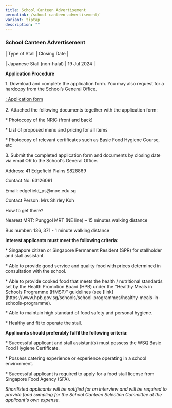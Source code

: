 ```yaml
---
title: School Canteen Advertisement
permalink: /school-canteen-advertisement/
variant: tiptap
description: ""
---
```

<h3>School Canteen Advertisement</h3>
<p>| Type of Stall | Closing Date |</p>
<p>| Japanese Stall (non-halal) | 19 Jul 2024 |</p>
<p></p>
<p><strong>Application Procedure</strong>
</p>
<p></p>
<p>1. Download and complete the application form. You may also request for
a hardcopy from the School’s General Office.</p>
<p><a href="/files/Application_for_canteen_stalls.pdf" rel="noopener noreferrer nofollow" target="_blank">: Application form</a>
<br>
<br>2. Attached the following documents together with the application form:</p>
<p>* Photocopy of the NRIC (front and back)</p>
<p>* List of proposed menu and pricing for all items</p>
<p>* Photocopy of relevant certificates such as Basic Food Hygiene Course,
etc</p>
<p></p>
<p>3. Submit the completed application form and documents by closing date
via email OR to the School's General Office.</p>
<p>Address: 41 Edgefield Plains S828869</p>
<p>Contact No: 63126091</p>
<p>Email: <a rel="noopener noreferrer nofollow" target="_blank">edgefield_ps@moe.edu.sg</a>
</p>
<p>Contact Person: Mrs Shirley Koh</p>
<p>How to get there?</p>
<p>Nearest MRT: Punggol MRT (NE line) – 15 minutes walking distance</p>
<p>Bus number: 136, 371 - 1 minute walking distance</p>
<p></p>
<p><strong>Interest applicants must meet the following criteria:</strong>
</p>
<p>* Singapore citizen or Singapore Permanent Resident (SPR) for stallholder
and stall assistant.</p>
<p>* Able to provide good service and quality food with prices determined
in consultation with the school.</p>
<p>* Able to provide cooked food that meets the health / nutritional standards
set by the Health Promotion Board (HPB) under the "Healthy Meals in Schools
Programme (HMSP)" guidelines (see [link](<a rel="noopener noreferrer nofollow" target="_blank">https://www.hpb.gov.sg/schools/school-programmes/healthy-meals-in-schools-programme</a>).</p>
<p>* Able to maintain high standard of food safety and personal hygiene.</p>
<p>* Healthy and fit to operate the stall.</p>
<p></p>
<p></p>
<p><strong>Applicants should preferably fulfil the following criteria:</strong>
</p>
<p>* Successful applicant and stall assistant(s) must possess the WSQ Basic
Food Hygiene Certificate.</p>
<p>* Possess catering experience or experience operating in a school environment.</p>
<p>* Successful applicant is required to apply for a food stall license from
Singapore Food Agency (SFA).</p>
<p></p>
<p></p>
<p><em>Shortlisted applicants will be notified for an interview and will be required to provide food sampling for the School Canteen Selection Committee at the applicant's own expense.</em>
</p>